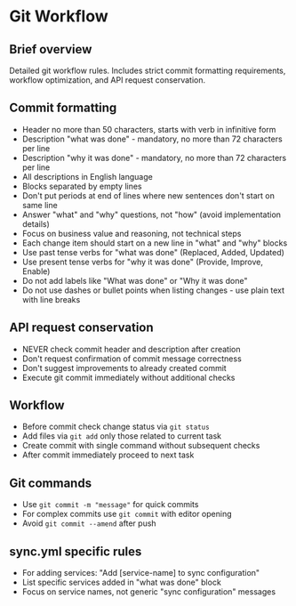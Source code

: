 # Git Workflow

## Brief overview

Detailed git workflow rules. Includes strict commit formatting requirements, workflow optimization, and API request conservation.

## Commit formatting

- Header no more than 50 characters, starts with verb in infinitive form
- Description "what was done" - mandatory, no more than 72 characters per line
- Description "why it was done" - mandatory, no more than 72 characters per line
- All descriptions in English language
- Blocks separated by empty lines
- Don't put periods at end of lines where new sentences don't start on same line
- Answer "what" and "why" questions, not "how" (avoid implementation details)
- Focus on business value and reasoning, not technical steps
- Each change item should start on a new line in "what" and "why" blocks
- Use past tense verbs for "what was done" (Replaced, Added, Updated)
- Use present tense verbs for "why it was done" (Provide, Improve, Enable)
- Do not add labels like "What was done" or "Why it was done"
- Do not use dashes or bullet points when listing changes - use plain text with line breaks

## API request conservation

- NEVER check commit header and description after creation
- Don't request confirmation of commit message correctness
- Don't suggest improvements to already created commit
- Execute git commit immediately without additional checks

## Workflow

- Before commit check change status via `git status`
- Add files via `git add` only those related to current task
- Create commit with single command without subsequent checks
- After commit immediately proceed to next task

## Git commands

- Use `git commit -m "message"` for quick commits
- For complex commits use `git commit` with editor opening
- Avoid `git commit --amend` after push

## sync.yml specific rules

- For adding services: "Add [service-name] to sync configuration"
- List specific services added in "what was done" block
- Focus on service names, not generic "sync configuration" messages
